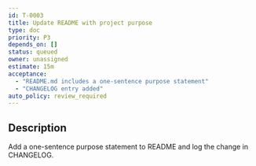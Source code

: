 ```yaml
---
id: T-0003
title: Update README with project purpose
type: doc
priority: P3
depends_on: []
status: queued
owner: unassigned
estimate: 15m
acceptance:
  - "README.md includes a one-sentence purpose statement"
  - "CHANGELOG entry added"
auto_policy: review_required
---
```


## Description
Add a one-sentence purpose statement to README and log the change in CHANGELOG.
